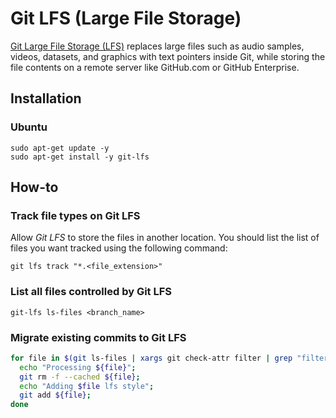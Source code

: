 # Git LFS (Large File Storage)

[Git Large File Storage (LFS)](https://git-lfs.github.com/) replaces large files such as audio samples, videos, datasets, and graphics with text pointers inside Git, while storing the file contents on a remote server like GitHub.com or GitHub Enterprise.

## Installation

### Ubuntu

```shell
sudo apt-get update -y
sudo apt-get install -y git-lfs
```

## How-to

### Track file types on Git LFS 

Allow *Git LFS* to store the files in another location. You should list the list of files you want tracked using the following command:

```shell 
git lfs track "*.<file_extension>"
```

### List all files controlled by Git LFS

```shell
git-lfs ls-files <branch_name>
```

### Migrate existing commits to Git LFS 

```bash
for file in $(git ls-files | xargs git check-attr filter | grep "filter: lfs" | sed -r "s/(.*): filter: lfs/\1/"); do
  echo "Processing ${file}";
  git rm -f --cached ${file};   
  echo "Adding $file lfs style";   
  git add ${file}; 
done
```
